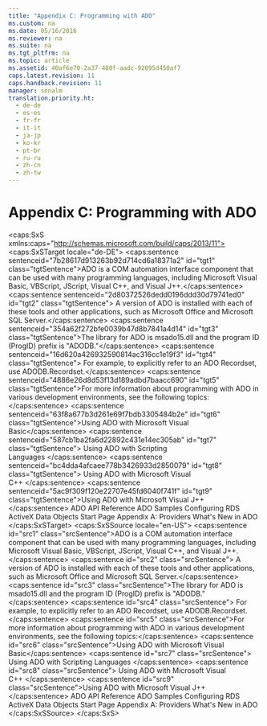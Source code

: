 ```yaml
---
title: "Appendix C: Programming with ADO"
ms.custom: na
ms.date: 05/16/2016
ms.reviewer: na
ms.suite: na
ms.tgt_pltfrm: na
ms.topic: article
ms.assetid: 40af6e70-2a37-480f-aadc-92095d450af7
caps.latest.revision: 11
caps.handback.revision: 11
manager: sonalm
translation.priority.ht: 
  - de-de
  - es-es
  - fr-fr
  - it-it
  - ja-jp
  - ko-kr
  - pt-br
  - ru-ru
  - zh-cn
  - zh-tw
---
```

# Appendix C: Programming with ADO
<?xml version="1.0" encoding="utf-8"?>
<caps:SxS xmlns:caps="http://schemas.microsoft.com/build/caps/2013/11">
  <caps:SxSTarget locale="de-DE">
    <developerReferenceWithoutSyntaxDocument xsi:schemaLocation="http://ddue.schemas.microsoft.com/authoring/2003/5 http://dduestorage.blob.core.windows.net/ddueschema/developer.xsd" xmlns="http://ddue.schemas.microsoft.com/authoring/2003/5" xmlns:xlink="http://www.w3.org/1999/xlink" xmlns:xsi="http://www.w3.org/2001/XMLSchema-instance">
      <introduction>
        <para>
          <caps:sentence sentenceid="7b28617d913263b92d714cd6a18371a2" id="tgt1" class="tgtSentence">ADO is a COM automation interface component that can be used with many programming languages, including Microsoft Visual Basic, VBScript, JScript, Visual C++, and Visual J++.</caps:sentence>
          <caps:sentence sentenceid="2d80372526dedd0196ddd30d79741ed0" id="tgt2" class="tgtSentence"> A version of ADO is installed with each of these tools and other applications, such as Microsoft Office and Microsoft SQL Server.</caps:sentence>
        </para>
        <para>
          <caps:sentence sentenceid="354a62f272bfe0039b47d8b7841a4d14" id="tgt3" class="tgtSentence">The library for ADO is msado15.dll and the program ID (ProgID) prefix is "ADODB."</caps:sentence>
          <caps:sentence sentenceid="16d620a426932590814ac316cc1e19f3" id="tgt4" class="tgtSentence"> For example, to explicitly refer to an ADO <legacyLink xlink:href="ede1415f-c3df-4cc5-a05b-2576b2b84b60">Recordset</legacyLink>, use <codeInline>ADODB.Recordset</codeInline>.</caps:sentence>
        </para>
        <para>
          <caps:sentence sentenceid="4886e26d8d53f13d189adbd7baacc690" id="tgt5" class="tgtSentence">For more information about programming with ADO in various development environments, see the following topics:</caps:sentence>
        </para>
        <list class="bullet">
          <listItem>
            <para>
              <legacyLink xlink:href="9dfb6784-037d-4f9d-bb7f-b506b4498573">
                <caps:sentence sentenceid="63f8a677b3d261e69f7bdb3305484b2e" id="tgt6" class="tgtSentence">Using ADO with Microsoft Visual Basic</caps:sentence>
              </legacyLink>
            </para>
          </listItem>
          <listItem>
            <para>
              <caps:sentence sentenceid="587cb1ba2fa6d22892c431e14ec305ab" id="tgt7" class="tgtSentence">
                <legacyLink xlink:href="76fc4d00-0c9f-422b-af5c-af6ed8fb29d8">Using ADO with Scripting Languages</legacyLink> </caps:sentence>
            </para>
          </listItem>
          <listItem>
            <para>
              <caps:sentence sentenceid="bc4dda4afcaee778b3426933d2850079" id="tgt8" class="tgtSentence">
                <legacyLink xlink:href="07d25fc0-4958-4e12-b616-36257ead812b">Using ADO with Microsoft Visual C++</legacyLink> </caps:sentence>
            </para>
          </listItem>
          <listItem>
            <para>
              <legacyLink xlink:href="15542c35-3bf7-4d5f-a3b2-3a5cff286987">
                <caps:sentence sentenceid="5ac9f309f120e22707e45fd6040f741f" id="tgt9" class="tgtSentence">Using ADO with Microsoft Visual J++</caps:sentence>
              </legacyLink>
            </para>
          </listItem>
        </list>
      </introduction>
      <relatedTopics>
        <link xlink:href="bfd96a4b-c913-45aa-9e4c-ec86ac364f3a">ADO API Reference</link>
        <link xlink:href="1582e411-55ac-40f0-bd3d-9a10654e4b67">ADO Samples</link>
        <link xlink:href="5dd48483-858a-48c2-98ce-f2359abe1f59">Configuring RDS</link>
        <link xlink:href="2fa6237b-44b8-4b6c-9952-5acd80a54e20">ActiveX Data Objects Start Page</link>
        <link xlink:href="e2581b47-b11e-4e1e-b96c-d39c77c5b48a">Appendix A: Providers</link>
        <link xlink:href="667673f2-3151-432b-894a-3fc60b704ea4">What's New in ADO</link>
      </relatedTopics>
    </developerReferenceWithoutSyntaxDocument>
  </caps:SxSTarget>
  <caps:SxSSource locale="en-US">
    <developerReferenceWithoutSyntaxDocument xsi:schemaLocation="http://ddue.schemas.microsoft.com/authoring/2003/5 http://dduestorage.blob.core.windows.net/ddueschema/developer.xsd" xmlns="http://ddue.schemas.microsoft.com/authoring/2003/5" xmlns:xlink="http://www.w3.org/1999/xlink" xmlns:xsi="http://www.w3.org/2001/XMLSchema-instance">
      <introduction>
        <para>
          <caps:sentence id="src1" class="srcSentence">ADO is a COM automation interface component that can be used with many programming languages, including Microsoft Visual Basic, VBScript, JScript, Visual C++, and Visual J++.</caps:sentence>
          <caps:sentence id="src2" class="srcSentence"> A version of ADO is installed with each of these tools and other applications, such as Microsoft Office and Microsoft SQL Server.</caps:sentence>
        </para>
        <para>
          <caps:sentence id="src3" class="srcSentence">The library for ADO is msado15.dll and the program ID (ProgID) prefix is "ADODB."</caps:sentence>
          <caps:sentence id="src4" class="srcSentence"> For example, to explicitly refer to an ADO <legacyLink xlink:href="ede1415f-c3df-4cc5-a05b-2576b2b84b60">Recordset</legacyLink>, use <codeInline>ADODB.Recordset</codeInline>.</caps:sentence>
        </para>
        <para>
          <caps:sentence id="src5" class="srcSentence">For more information about programming with ADO in various development environments, see the following topics:</caps:sentence>
        </para>
        <list class="bullet">
          <listItem>
            <para>
              <legacyLink xlink:href="9dfb6784-037d-4f9d-bb7f-b506b4498573">
                <caps:sentence id="src6" class="srcSentence">Using ADO with Microsoft Visual Basic</caps:sentence>
              </legacyLink>
            </para>
          </listItem>
          <listItem>
            <para>
              <caps:sentence id="src7" class="srcSentence">
                <legacyLink xlink:href="76fc4d00-0c9f-422b-af5c-af6ed8fb29d8">Using ADO with Scripting Languages</legacyLink> </caps:sentence>
            </para>
          </listItem>
          <listItem>
            <para>
              <caps:sentence id="src8" class="srcSentence">
                <legacyLink xlink:href="07d25fc0-4958-4e12-b616-36257ead812b">Using ADO with Microsoft Visual C++</legacyLink> </caps:sentence>
            </para>
          </listItem>
          <listItem>
            <para>
              <legacyLink xlink:href="15542c35-3bf7-4d5f-a3b2-3a5cff286987">
                <caps:sentence id="src9" class="srcSentence">Using ADO with Microsoft Visual J++</caps:sentence>
              </legacyLink>
            </para>
          </listItem>
        </list>
      </introduction>
      <relatedTopics>
        <link xlink:href="bfd96a4b-c913-45aa-9e4c-ec86ac364f3a">ADO API Reference</link>
        <link xlink:href="1582e411-55ac-40f0-bd3d-9a10654e4b67">ADO Samples</link>
        <link xlink:href="5dd48483-858a-48c2-98ce-f2359abe1f59">Configuring RDS</link>
        <link xlink:href="2fa6237b-44b8-4b6c-9952-5acd80a54e20">ActiveX Data Objects Start Page</link>
        <link xlink:href="e2581b47-b11e-4e1e-b96c-d39c77c5b48a">Appendix A: Providers</link>
        <link xlink:href="667673f2-3151-432b-894a-3fc60b704ea4">What's New in ADO</link>
      </relatedTopics>
    </developerReferenceWithoutSyntaxDocument>
  </caps:SxSSource>
</caps:SxS>